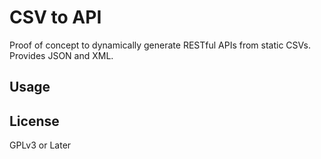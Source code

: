 CSV to API
===========

Proof of concept to dynamically generate RESTful APIs from static CSVs. Provides JSON and XML.

Usage
-----


License
-------
GPLv3 or Later